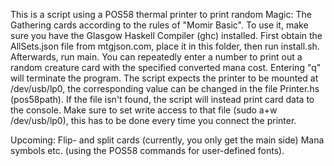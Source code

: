This is a script using a POS58 thermal printer to print random Magic: The Gathering cards according to the rules of "Momir Basic".
To use it, make sure you have the Glasgow Haskell Compiler (ghc) installed. First obtain the AllSets.json file from mtgjson.com, place it in this folder, then run install.sh.
Afterwards, run main. You can repeatedly enter a number to print out a random creature card with the specified converted mana cost. Entering "q" will terminate the program.
The script expects the printer to be mounted at /dev/usb/lp0, the corresponding value can be changed in the file Printer.hs (pos58path).
If the file isn't found, the script will instead print card data to the console.
Make sure to set write access to that file (sudo a+w /dev/usb/lp0), this has to be done every time you connect the printer.

Upcoming:
 Flip- and split cards (currently, you only get the main side)
 Mana symbols etc. (using the POS58 commands for user-defined fonts).
